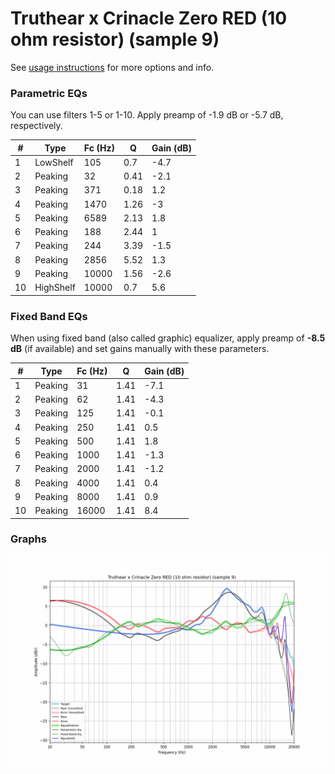# Truthear x Crinacle Zero RED (10 ohm resistor) (sample 9)
See [usage instructions](https://github.com/jaakkopasanen/AutoEq#usage) for more options and info.

### Parametric EQs
You can use filters 1-5 or 1-10. Apply preamp of -1.9 dB or -5.7 dB, respectively.

|   # | Type      |   Fc (Hz) |    Q |   Gain (dB) |
|-----|-----------|-----------|------|-------------|
|   1 | LowShelf  |       105 | 0.7  |        -4.7 |
|   2 | Peaking   |        32 | 0.41 |        -2.1 |
|   3 | Peaking   |       371 | 0.18 |         1.2 |
|   4 | Peaking   |      1470 | 1.26 |        -3   |
|   5 | Peaking   |      6589 | 2.13 |         1.8 |
|   6 | Peaking   |       188 | 2.44 |         1   |
|   7 | Peaking   |       244 | 3.39 |        -1.5 |
|   8 | Peaking   |      2856 | 5.52 |         1.3 |
|   9 | Peaking   |     10000 | 1.56 |        -2.6 |
|  10 | HighShelf |     10000 | 0.7  |         5.6 |

### Fixed Band EQs
When using fixed band (also called graphic) equalizer, apply preamp of **-8.5 dB** (if available) and set gains manually with these parameters.

|   # | Type    |   Fc (Hz) |    Q |   Gain (dB) |
|-----|---------|-----------|------|-------------|
|   1 | Peaking |        31 | 1.41 |        -7.1 |
|   2 | Peaking |        62 | 1.41 |        -4.3 |
|   3 | Peaking |       125 | 1.41 |        -0.1 |
|   4 | Peaking |       250 | 1.41 |         0.5 |
|   5 | Peaking |       500 | 1.41 |         1.8 |
|   6 | Peaking |      1000 | 1.41 |        -1.3 |
|   7 | Peaking |      2000 | 1.41 |        -1.2 |
|   8 | Peaking |      4000 | 1.41 |         0.4 |
|   9 | Peaking |      8000 | 1.41 |         0.9 |
|  10 | Peaking |     16000 | 1.41 |         8.4 |

### Graphs
![](./Truthear%20x%20Crinacle%20Zero%20RED%20(10%20ohm%20resistor)%20(sample%209).png)

